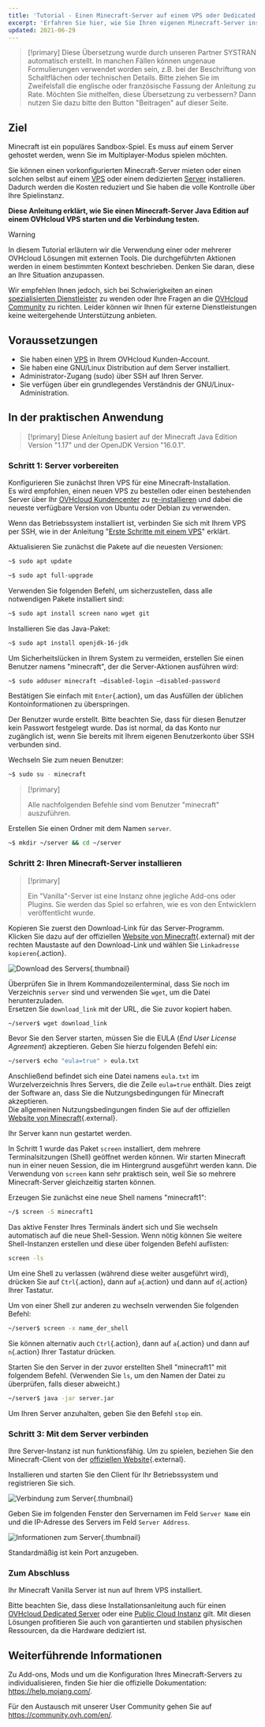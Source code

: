 ```yaml
---
title: 'Tutorial - Einen Minecraft-Server auf einem VPS oder Dedicated Server einrichten'
excerpt: 'Erfahren Sie hier, wie Sie Ihren eigenen Minecraft-Server installieren'
updated: 2021-06-29
---
```


> [!primary]
> Diese Übersetzung wurde durch unseren Partner SYSTRAN automatisch erstellt. In manchen Fällen können ungenaue Formulierungen verwendet worden sein, z.B. bei der Beschriftung von Schaltflächen oder technischen Details. Bitte ziehen Sie im Zweifelsfall die englische oder französische Fassung der Anleitung zu Rate. Möchten Sie mithelfen, diese Übersetzung zu verbessern? Dann nutzen Sie dazu bitte den Button "Beitragen" auf dieser Seite.
>

## Ziel

Minecraft ist ein populäres Sandbox-Spiel. Es muss auf einem Server gehostet werden, wenn Sie im Multiplayer-Modus spielen möchten.

Sie können einen vorkonfigurierten Minecraft-Server mieten oder einen solchen selbst auf einem [VPS](https://www.ovhcloud.com/de/vps/) oder einem dedizierten [Server](https://www.ovhcloud.com/de/bare-metal/) installieren. Dadurch werden die Kosten reduziert und Sie haben die volle Kontrolle über Ihre Spielinstanz.

**Diese Anleitung erklärt, wie Sie einen Minecraft-Server Java Edition auf einem OVHcloud VPS starten und die Verbindung testen.**

> [!warning]
> In diesem Tutorial erläutern wir die Verwendung einer oder mehrerer OVHcloud Lösungen mit externen Tools. Die durchgeführten Aktionen werden in einem bestimmten Kontext beschrieben. Denken Sie daran, diese an Ihre Situation anzupassen.
>
> Wir empfehlen Ihnen jedoch, sich bei Schwierigkeiten an einen [spezialisierten Dienstleister](https://partner.ovhcloud.com/de/directory/) zu wenden oder Ihre Fragen an die [OVHcloud Community](https://community.ovh.com/en/) zu richten. Leider können wir Ihnen für externe Dienstleistungen keine weitergehende Unterstützung anbieten.
>


## Voraussetzungen

- Sie haben einen [VPS](https://www.ovhcloud.com/de/vps/) in Ihrem OVHcloud Kunden-Account.
- Sie haben eine GNU/Linux Distribution auf dem Server installiert.
- Administrator-Zugang (sudo) über SSH auf Ihren Server.
- Sie verfügen über ein grundlegendes Verständnis der GNU/Linux-Administration.

## In der praktischen Anwendung

> [!primary]
> Diese Anleitung basiert auf der Minecraft Java Edition Version "1.17" und der OpenJDK Version "16.0.1".
>

### Schritt 1: Server vorbereiten

Konfigurieren Sie zunächst Ihren VPS für eine Minecraft-Installation.
<br>Es wird empfohlen, einen neuen VPS zu bestellen oder einen bestehenden Server über Ihr [OVHcloud Kundencenter](https://www.ovh.com/auth/?action=gotomanager&from=https://www.ovh.de/&ovhSubsidiary=de) zu [re-installieren](/pages/bare_metal_cloud/virtual_private_servers/starting_with_a_vps#reinstallvps) und dabei die neueste verfügbare Version von Ubuntu oder Debian zu verwenden.

Wenn das Betriebssystem installiert ist, verbinden Sie sich mit Ihrem VPS per SSH, wie in der Anleitung "[Erste Schritte mit einem VPS](/pages/bare_metal_cloud/virtual_private_servers/starting_with_a_vps)" erklärt.

Aktualisieren Sie zunächst die Pakete auf die neuesten Versionen:

```sh
~$ sudo apt update
```

```sh
~$ sudo apt full-upgrade
```

Verwenden Sie folgenden Befehl, um sicherzustellen, dass alle notwendigen Pakete installiert sind:

```sh
~$ sudo apt install screen nano wget git
```

Installieren Sie das Java-Paket:

```sh
~$ sudo apt install openjdk-16-jdk
```

Um Sicherheitslücken in Ihrem System zu vermeiden, erstellen Sie einen Benutzer namens "minecraft", der die Server-Aktionen ausführen wird:

```sh
~$ sudo adduser minecraft —disabled-login —disabled-password
```

Bestätigen Sie einfach mit `Enter`{.action}, um das Ausfüllen der üblichen Kontoinformationen zu überspringen.

Der Benutzer wurde erstellt. Bitte beachten Sie, dass für diesen Benutzer kein Passwort festgelegt wurde. Das ist normal, da das Konto nur zugänglich ist, wenn Sie bereits mit Ihrem eigenen Benutzerkonto über SSH verbunden sind.

Wechseln Sie zum neuen Benutzer:

```sh
~$ sudo su - minecraft
```

> [!primary]
>
> Alle nachfolgenden Befehle sind vom Benutzer "minecraft" auszuführen.
>

Erstellen Sie einen Ordner mit dem Namen `server`.

```sh
~$ mkdir ~/server && cd ~/server
```

### Schritt 2: Ihren Minecraft-Server installieren

> [!primary]
>
> Ein "Vanilla"-Server ist eine Instanz ohne jegliche Add-ons oder Plugins. Sie werden das Spiel so erfahren, wie es von den Entwicklern veröffentlicht wurde.
>

Kopieren Sie zuerst den Download-Link für das Server-Programm.
<br>Klicken Sie dazu auf der offiziellen [Website von Minecraft](https://minecraft.net/download/server){.external} mit der rechten Maustaste auf den Download-Link und wählen Sie `Linkadresse kopieren`{.action}.

![Download des Servers](images/download_jar.png){.thumbnail}

Überprüfen Sie in Ihrem Kommandozeilenterminal, dass Sie noch im Verzeichnis `server` sind und verwenden Sie `wget`, um die Datei herunterzuladen.
<br>Ersetzen Sie `download_link` mit der URL, die Sie zuvor kopiert haben.

```sh
~/server$ wget download_link
```

Bevor Sie den Server starten, müssen Sie die EULA (*End User License Agreement*) akzeptieren. Geben Sie hierzu folgenden Befehl ein:

```sh
~/server$ echo "eula=true" > eula.txt
```

Anschließend befindet sich eine Datei namens `eula.txt` im Wurzelverzeichnis Ihres Servers, die die Zeile `eula=true` enthält. Dies zeigt der Software an, dass Sie die Nutzungsbedingungen für Minecraft akzeptieren.
<br>Die allgemeinen Nutzungsbedingungen finden Sie auf der offiziellen [Website von Minecraft](https://www.minecraft.net/){.external}.

Ihr Server kann nun gestartet werden.

In Schritt 1 wurde das Paket `screen` installiert, dem mehrere Terminalsitzungen (Shell) geöffnet werden können. Wir starten Minecraft nun in einer neuen Session, die im Hintergrund ausgeführt werden kann. Die Verwendung von `screen` kann sehr praktisch sein, weil Sie so mehrere Minecraft-Server gleichzeitig starten können.

Erzeugen Sie zunächst eine neue Shell namens "minecraft1":

```sh
~/$ screen -S minecraft1
```

Das aktive Fenster Ihres Terminals ändert sich und Sie wechseln automatisch auf die neue Shell-Session. Wenn nötig können Sie weitere Shell-Instanzen erstellen und diese über folgenden Befehl auflisten:

```sh
screen -ls
```

Um eine Shell zu verlassen (während diese weiter ausgeführt wird), drücken Sie auf `Ctrl`{.action}, dann auf `a`{.action} und dann auf `d`{.action} Ihrer Tastatur.

Um von einer Shell zur anderen zu wechseln verwenden Sie folgenden Befehl:

```sh
~/server$ screen -x name_der_shell
```

Sie können alternativ auch `Ctrl`{.action}, dann auf `a`{.action} und dann auf `n`{.action} Ihrer Tastatur drücken.

Starten Sie den Server in der zuvor erstellten Shell "minecraft1" mit folgendem Befehl. (Verwenden Sie `ls`, um den Namen der Datei zu überprüfen, falls dieser abweicht.)

```sh
~/server$ java -jar server.jar
```

Um Ihren Server anzuhalten, geben Sie den Befehl `stop` ein.

### Schritt 3: Mit dem Server verbinden

Ihre Server-Instanz ist nun funktionsfähig. Um zu spielen, beziehen Sie den Minecraft-Client von der [offiziellen Website](https://www.minecraft.net/){.external}.

Installieren und starten Sie den Client für Ihr Betriebssystem und registrieren Sie sich.

![Verbindung zum Server](images/login_minecraft.png){.thumbnail}

Geben Sie im folgenden Fenster den Servernamen im Feld `Server Name` ein und die IP-Adresse des Servers im Feld `Server Address`.

![Informationen zum Server](images/minecraft_server_login.png){.thumbnail}

Standardmäßig ist kein Port anzugeben.

### Zum Abschluss

Ihr Minecraft Vanilla Server ist nun auf Ihrem VPS installiert.

Bitte beachten Sie, dass diese Installationsanleitung auch für einen [OVHcloud Dedicated Server](https://www.ovhcloud.com/de/bare-metal/) oder eine [Public Cloud Instanz](https://www.ovhcloud.com/de/public-cloud/) gilt. Mit diesen Lösungen profitieren Sie auch von garantierten und stabilen physischen Ressourcen, da die Hardware dediziert ist.

## Weiterführende Informationen <a name="gofurther"></a>

Zu Add-ons, Mods und um die Konfiguration Ihres Minecraft-Servers zu individualisieren, finden Sie hier die offizielle Dokumentation: <https://help.mojang.com/>.

Für den Austausch mit unserer User Community gehen Sie auf <https://community.ovh.com/en/>.